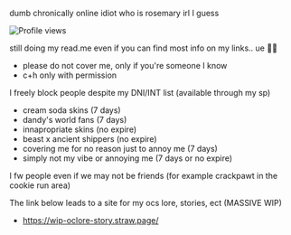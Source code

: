 dumb chronically online idiot who is rosemary irl I guess

![Profile views](https://visitor-badge.laobi.icu/badge?page_id=pastellcloudy.pastellcloudy)

still doing my read.me even if you can find most info on my links.. ue 🧀😭
- please do not cover me, only if you're someone I know
- c+h only with permission

I freely block people despite my DNI/INT list (available through my sp)
- cream soda skins (7 days)
- dandy's world fans (7 days)
- innapropriate skins (no expire)
- beast x ancient shippers (no expire)
- covering me for no reason just to annoy me (7 days)
- simply not my vibe or annoying me (7 days or no expire)

I fw people even if we may not be friends (for example crackpawt in the cookie run area)

The link below leads to a site for my ocs lore, stories, ect (MASSIVE WIP)
- https://wip-oclore-story.straw.page/

